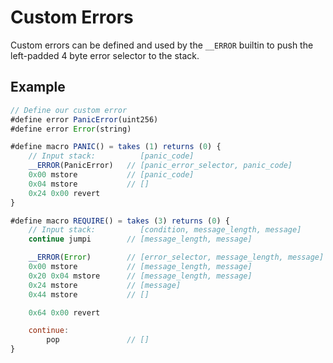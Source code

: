 # Custom Errors

Custom errors can be defined and used by the `__ERROR` builtin to push the left-padded 4 byte
error selector to the stack.

## Example
```javascript
// Define our custom error
#define error PanicError(uint256)
#define error Error(string)

#define macro PANIC() = takes (1) returns (0) {
    // Input stack:          [panic_code]
    __ERROR(PanicError)   // [panic_error_selector, panic_code]
    0x00 mstore           // [panic_code]
    0x04 mstore           // []
    0x24 0x00 revert
}

#define macro REQUIRE() = takes (3) returns (0) {
    // Input stack:          [condition, message_length, message]
    continue jumpi        // [message_length, message]

    __ERROR(Error)        // [error_selector, message_length, message]
    0x00 mstore           // [message_length, message]
    0x20 0x04 mstore      // [message_length, message]
    0x24 mstore           // [message]
    0x44 mstore           // []

    0x64 0x00 revert

    continue:
        pop               // []
}
```